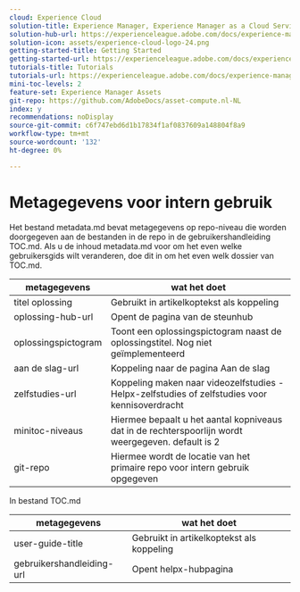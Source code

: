 ```yaml
---
cloud: Experience Cloud
solution-title: Experience Manager, Experience Manager as a Cloud Service, Experience Manager Assets
solution-hub-url: https://experienceleague.adobe.com/docs/experience-manager-cloud-service/assets/asset-microservices-overview.html
solution-icon: assets/experience-cloud-logo-24.png
getting-started-title: Getting Started
getting-started-url: https://experienceleague.adobe.com/docs/experience-manager-cloud-service/assets/asset-microservices-overview.html
tutorials-title: Tutorials
tutorials-url: https://experienceleague.adobe.com/docs/experience-manager-learn/assets/overview.html
mini-toc-levels: 2
feature-set: Experience Manager Assets
git-repo: https://github.com/AdobeDocs/asset-compute.nl-NL
index: y
recommendations: noDisplay
source-git-commit: c6f747ebd6d1b17834f1af0837609a148804f8a9
workflow-type: tm+mt
source-wordcount: '132'
ht-degree: 0%

---
```



# Metagegevens voor intern gebruik

Het bestand metadata.md bevat metagegevens op repo-niveau die worden doorgegeven aan de bestanden in de repo in de gebruikershandleiding TOC.md. Als u de inhoud metadata.md voor om het even welke gebruikersgids wilt veranderen, doe dit in om het even welk dossier van TOC.md.

| metagegevens | wat het doet |
|--- |--- |
| titel oplossing | Gebruikt in artikelkoptekst als koppeling |
| oplossing-hub-url | Opent de pagina van de steunhub |
| oplossingspictogram | Toont een oplossingspictogram naast de oplossingstitel. Nog niet geïmplementeerd |
| aan de slag-url | Koppeling naar de pagina Aan de slag |
| zelfstudies-url | Koppeling maken naar videozelfstudies - Helpx-zelfstudies of zelfstudies voor kennisoverdracht |
| minitoc-niveaus | Hiermee bepaalt u het aantal kopniveaus dat in de rechterspoorlijn wordt weergegeven. default is 2 |
| git-repo | Hiermee wordt de locatie van het primaire repo voor intern gebruik opgegeven |

In bestand TOC.md

| metagegevens | wat het doet |
|--- |--- |
| user-guide-title | Gebruikt in artikelkoptekst als koppeling |
| gebruikershandleiding-url | Opent helpx-hubpagina |
